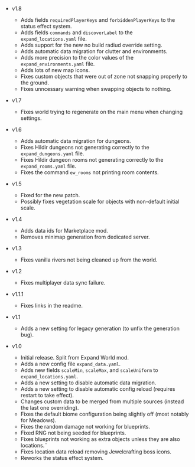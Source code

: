 - v1.8
  - Adds fields `requiredPlayerKeys` and `forbiddenPlayerKeys` to the status effect system.
  - Adds fields `commands` and `discoverLabel` to the  `expand_locations.yaml` file.
  - Adds support for the new no build radiud override setting.
  - Adds automatic data migration for clutter and  environments.
  - Adds more precision to the color values of the  `expand_environments.yaml` file.
  - Adds lots of new map icons.
  - Fixes custom objects that were out of zone not snapping properly to the ground.
  - Fixes unncessary warning when swapping objects to nothing.

- v1.7
  - Fixes world trying to regenerate on the main menu when changing settings.

- v1.6
  - Adds automatic data migration for dungeons.
  - Fixes Hildir dungeons not generating correctly to the `expand_dungeons.yaml` file.
  - Fixes Hildir dungeon rooms not generating correctly to the `expand_rooms.yaml` file.
  - Fixes the command `ew_rooms` not printing room contents.

- v1.5
  - Fixed for the new patch.
  - Possibly fixes vegetation scale for objects with non-default initial scale.

- v1.4
  - Adds data ids for Marketplace mod.
  - Removes minimap generation from dedicated server.

- v1.3
  - Fixes vanilla rivers not being cleaned up from the world.

- v1.2
  - Fixes multiplayer data sync failure.

- v1.1.1
  - Fixes links in the readme.

- v1.1
  - Adds a new setting for legacy generation (to unfix the generation bug).

- v1.0
  - Initial release. Split from Expand World mod.
  - Adds a new config file `expand_data.yaml`.
  - Adds new fields `scaleMin`, `scaleMax`, and `scaleUniform` to `expand_locations.yaml`.
  - Adds a new setting to disable automatic data migration.
  - Adds a new setting to disable automatic config reload (requires restart to take effect).
  - Changes custom data to be merged from multiple sources (instead the last one overriding).
  - Fixes the default biome configuration being slightly off (most notably for Meadows).
  - Fixes the random damage not working for blueprints.
  - Fixed RNG not being seeded for blueprints.
  - Fixes blueprints not working as extra objects unless they are also locations.¨
  - Fixes location data reload removing Jewelcrafting boss icons.
  - Reworks the status effect system.
